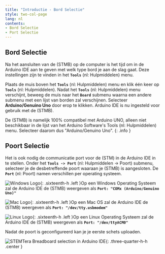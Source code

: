 ```yaml
---
title: "Introductie - Bord Selectie"
style: two-col-page
lang: nl
contents:
- Bord Selectie
- Port Selectie
---
```


## Bord Selectie

Na het aansluiten van de (STMB) op de computer is het tijd om in de Arduino IDE aan te geven met welk type bord je aan de slag gaat. Deze instellingen zijn te vinden in het **`Tools`** (nl: Hulpmiddelen) menu.

Plaats de muis boven het **`Tools`** (nl: Hulpmiddelen) menu en klik één keer op **`Tools`** (nl: Hulpmiddelen). Nadat het **`Tools`** (nl: Hulpmiddelen) menu verschijnt, beweeg de muis naar het **`Board`** submenu waarna een andere submenu met een lijst van borden zal verschijnen. Selecteer **Arduino/Genuino Uno** door erop te klikken. Arduino IDE is nu ingesteld voor gebruik met de (STMB).

De (STMB) is namelijk 100% compatibel met Arduino UNO, alleen niet beschikbaar in de lijst van het Arduino Software's Tools (nl: Hulpmiddelen) menu. Selecteer daarom dus "Arduino/Genuino Uno".
{: .info }

## Poort Selectie

Het is ook nodig de communicatie port voor de (STM) in de Arduino IDE in te stellen. Onder het **`Tools -> Port`** (nl: Hulpmiddelen -> Poort) submenu, selecteer je de desbetreffende poort waaraan je (STMB) is aangesloten. De **`Port`** (nl: Poort) namen verschillen per operating systeem.

![Windows Logo](img/windows_logo.svg){: .sixteenth-h .left }Op een Windows Operating Systeem zal de Arduino IDE de (STMB) weergeven als **`Port: "COMx (Arduino/Genuino Uno)"`**

![Mac Logo](img/mac_logo.svg){: .sixteenth-h .left }Op een Mac OS zal de Arduino IDE de (STMB) weergeven als **`Port: "/dev/tty.usbmodem"`**

![Linux Logo](img/linux_logo.svg){: .sixteenth-h .left }Op een Linux Operating Systeem zal de Arduino IDE de (STMB) weergeven als **`Port: "/dev/ttyACM0"`**

Nadat de poort is geconfigureerd kan je je eerste schets uploaden.

![STEMTera Breadboard selection in Arduino IDE](img/arduino_board_selection.svg){: .three-quarter-h-h .center }
